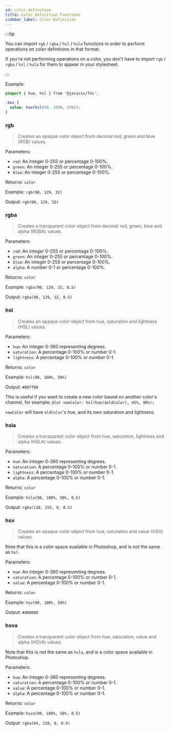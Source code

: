 ```yaml
---
id: color-definition
title: Color Definition Functions
sidebar_label: Color Definition
---
```


:::tip

You can import `rgb` / `rgba` / `hsl` / `hsla` functions in order to perform operations on color definitions in that format.

If you're not performing operations on a color, you don't have to import `rgb` / `rgba` / `hsl` / `hsla` for them to appear in your stylesheet.

:::

Example:
```scss
@import { hue, hsl } from '@jesscss/fns';

.box {
  value: hue(hsl(90, 100%, 50%));
}
```

### rgb

> Creates an opaque color object from decimal red, green and blue (RGB) values.

Parameters:
* `red`: An integer 0-255 or percentage 0-100%.
* `green`: An integer 0-255 or percentage 0-100%.
* `blue`: An integer 0-255 or percentage 0-100%.

Returns: `color`

Example: `rgb(90, 129, 32)`

Output: `rgb(90, 129, 32)`


### rgba

> Creates a transparent color object from decimal red, green, blue and alpha (RGBA) values.

Parameters:

* `red`: An integer 0-255 or percentage 0-100%.
* `green`: An integer 0-255 or percentage 0-100%.
* `blue`: An integer 0-255 or percentage 0-100%.
* `alpha`: A number 0-1 or percentage 0-100%.

Returns: `color`

Example: `rgba(90, 129, 32, 0.5)`

Output: `rgba(90, 129, 32, 0.5)`


### hsl

> Creates an opaque color object from hue, saturation and lightness (HSL) values.

Parameters:

* `hue`: An integer 0-360 representing degrees.
* `saturation`: A percentage 0-100% or number 0-1.
* `lightness`: A percentage 0-100% or number 0-1.

Returns: `color`

Example: `hsl(90, 100%, 50%)`

Output: `#80ff00`

This is useful if you want to create a new color based on another color's channel, for example:
`@let newColor: hsl(hue($oldColor), 45%, 90%);`

`newColor` will have `oldColor`'s *hue*, and its own saturation and lightness.


### hsla

> Creates a transparent color object from hue, saturation, lightness and alpha (HSLA) values.

Parameters:
* `hue`: An integer 0-360 representing degrees.
* `saturation`: A percentage 0-100% or number 0-1.
* `lightness`: A percentage 0-100% or number 0-1.
* `alpha`: A percentage 0-100% or number 0-1.

Returns: `color`

Example: `hsla(90, 100%, 50%, 0.5)`

Output: `rgba(128, 255, 0, 0.5)`


### hsv

> Creates an opaque color object from hue, saturation and value (HSV) values.

Note that this is a color space available in Photoshop, and is not the same as `hsl`.

Parameters:
* `hue`: An integer 0-360 representing degrees.
* `saturation`: A percentage 0-100% or number 0-1.
* `value`: A percentage 0-100% or number 0-1.

Returns: `color`

Example: `hsv(90, 100%, 50%)`

Output: `#408000`


### hsva

> Creates a transparent color object from hue, saturation, value and alpha (HSVA) values.

Note that this is not the same as `hsla`, and is a color space available in Photoshop.

Parameters:
* `hue`: An integer 0-360 representing degrees.
* `saturation`: A percentage 0-100% or number 0-1.
* `value`: A percentage 0-100% or number 0-1.
* `alpha`: A percentage 0-100% or number 0-1.

Returns: `color`

Example: `hsva(90, 100%, 50%, 0.5)`

Output: `rgba(64, 128, 0, 0.5)`
